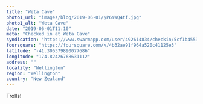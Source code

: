 ```yaml
---
title: "Weta Cave"
photo1_url: "images/blog/2019-06-01/yP6YWQ4tf.jpg"
photo1_alt: "Weta Cave"
date: "2019-06-01T11:10"
meta: "Checked in at Weta Cave"
syndication: "https://www.swarmapp.com/user/492614834/checkin/5cf1b45535811b002cf3c5d7"
foursquare: "https://foursquare.com/v/4b32ae91f964a520c41125e3"
latitude: "-41.306379890077686"
longitude: "174.82426768631112"
address: ""
locality: "Wellington"
region: "Wellington"
country: "New Zealand"
---
```

Trolls!
